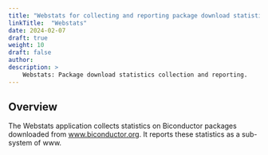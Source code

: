 ```yaml
---
title: "Webstats for collecting and reporting package download statistics"
linkTitle:  "Webstats"
date: 2024-02-07
draft: true
weight: 10
draft: false
author: 
description: >
    Webstats: Package download statistics collection and reporting.
---
```


## Overview

The Webstats application collects statistics on Biconductor packages downloaded from www.biconductor.org. It reports these statistics as a sub-system of www.